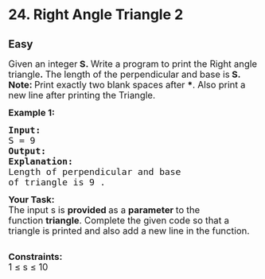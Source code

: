 # 24. Right Angle Triangle 2
## Easy 
<div class="problem-statement">
                <p></p><p><span style="font-size:18px">Given an integer<strong>&nbsp;S</strong><strong>.&nbsp;</strong>Write a program to print the Right angle triangle<strong>.&nbsp;</strong>The length&nbsp;of the perpendicular and base&nbsp;is<strong>&nbsp;S.&nbsp;&nbsp;<br>
Note: </strong>Print&nbsp;exactly two blank spaces after <strong>*</strong>. Also print a new line after printing the Triangle.</span></p>

<p><span style="font-size:18px"><strong>Example 1:</strong> <strong> </strong></span></p>

<pre><span style="font-size:18px"><strong>Input:</strong>
S = 9
<strong>Output:
</strong><img alt="" src="https://media.geeksforgeeks.org/wp-content/uploads/20200824180537/Screenshotfrom20200824180402-165x200.png" class="img-responsive">
<strong>Explanation:</strong>
Length of perpendicular and base
of triangle is 9 .</span></pre>

<p><span style="font-size:18px"><strong>Your Task:</strong><br>
The input s is&nbsp;<strong>provided&nbsp;</strong>as a&nbsp;<strong>parameter&nbsp;</strong>to the function&nbsp;<strong>triangle</strong>. Complete the given code so that a triangle is printed and also add a new line in the function.</span><br>
&nbsp;</p>

<p><span style="font-size:18px"><strong>Constraints:</strong><br>
1 ≤ s ≤ 10</span></p>
 <p></p>
            </div>